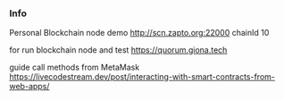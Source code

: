 ### Info
Personal Blockchain node demo http://scn.zapto.org:22000 chainId 10

for run blockchain node and test https://quorum.giona.tech

guide call methods from MetaMask https://livecodestream.dev/post/interacting-with-smart-contracts-from-web-apps/
